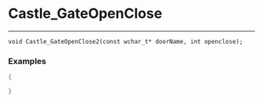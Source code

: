 # Castle_GateOpenClose
---
```
void Castle_GateOpenClose2(const wchar_t* doorName, int openclose);
```

### Examples
```cpp - C++
{

}
```
